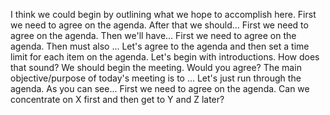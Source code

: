 I think we could begin by outlining what we hope to accomplish here.
First we need to agree on the agenda. After that we should…
First we need to agree on the agenda. Then we'll have…
First we need to agree on the agenda. Then must also ...
Let's agree to the agenda and then set a time limit for each item on the agenda.
Let's begin with introductions. How does that sound?
We should begin the meeting. Would you agree?
The main objective/purpose of today's meeting is to ...
Let's just run through the agenda.  As you can see...
First we need to agree on the agenda. Can we concentrate on X first and then get to Y and Z later?
